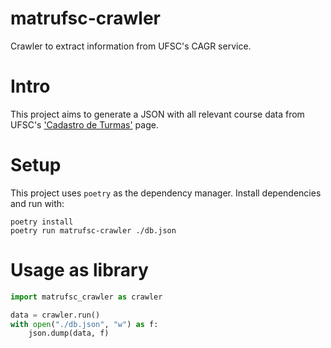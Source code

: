 # matrufsc-crawler

Crawler to extract information from UFSC's CAGR service.

# Intro
This project aims to generate a JSON with all relevant course data from UFSC's ['Cadastro de Turmas'](https://cagr.sistemas.ufsc.br/modules/comunidade/cadastroTurmas/) page.

# Setup
This project uses `poetry` as the dependency manager. Install dependencies and run with:
```
poetry install
poetry run matrufsc-crawler ./db.json
```

# Usage as library
```python
import matrufsc_crawler as crawler

data = crawler.run()
with open("./db.json", "w") as f:
    json.dump(data, f)
```
